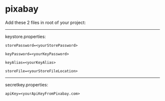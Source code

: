 # pixabay

Add these 2 files in root of your project:

----

  keystore.properties:

    storePassword=<yourStorePassword>
  
    keyPassword=<yourKeyPassword>
  
    keyAlias=<yourKeyAlias>
  
    storeFile=<yourStoreFileLocation>

----

  secretkey.properties:
  
    apiKey=<yourApiKeyFromPixabay.com>
  
  
